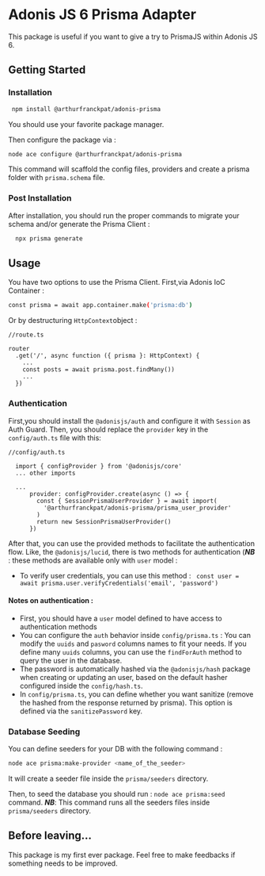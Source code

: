 # Adonis JS 6 Prisma Adapter

This package is useful if you want to give a try to PrismaJS within Adonis JS 6.

## Getting Started

### Installation

```sh
 npm install @arthurfranckpat/adonis-prisma
```

You should use your favorite package manager.

Then configure the package via :

```sh
node ace configure @arthurfranckpat/adonis-prisma
```

This command will scaffold the config files, providers and create a prisma folder with `prisma.schema` file.

### Post Installation

After installation, you should run the proper commands to migrate your schema and/or generate the Prisma Client :

```sh
  npx prisma generate
```

## Usage

You have two options to use the Prisma Client.
First,via Adonis IoC Container :

```sh
const prisma = await app.container.make('prisma:db')
```

Or by destructuring `HttpContext`object :

```
//route.ts

router
  .get('/', async function ({ prisma }: HttpContext) {
    ...
    const posts = await prisma.post.findMany())
    ...
  })
```

### Authentication

First,you should install the `@adonisjs/auth` and configure it with `Session` as Auth Guard.
Then, you should replace the `provider` key in the `config/auth.ts` file with this:

```
//config/auth.ts

  import { configProvider } from '@adonisjs/core'
  ... other imports

  ...
      provider: configProvider.create(async () => {
        const { SessionPrismaUserProvider } = await import(
          '@arthurfranckpat/adonis-prisma/prisma_user_provider'
        )
        return new SessionPrismaUserProvider()
      })
```

After that, you can use the provided methods to facilitate the authentication flow. Like, the `@adonisjs/lucid`, there is two methods for authentication (**_NB_** : these methods are available only with `user` model :

- To verify user credentials, you can use this method : ` const user = await prisma.user.verifyCredentials('email', 'password')`

#### Notes on authentication :

- First, you should have a `user` model defined to have access to authentication methods
- You can configure the `auth` behavior inside `config/prisma.ts` : You can modify the `uuids` and `pasword` columns names to fit your needs. If you define many `uuids` columns, you can use the `findForAuth` method to query the user in the database.
- The password is automatically hashed via the `@adonisjs/hash` package when creating or updating an user, based on the default hasher configured inside the `config/hash.ts`.
- In `config/prisma.ts`, you can define whether you want sanitize (remove the hashed from the response returned by prisma). This option is defined via the `sanitizePassword` key.

### Database Seeding

You can define seeders for your DB with the following command :

```sh
node ace prisma:make-provider <name_of_the_seeder>
```

It will create a seeder file inside the `prisma/seeders` directory.

Then, to seed the database you should run :
`node ace prisma:seed` command.
**_NB_**: This command runs all the seeders files inside `prisma/seeders` directory.

## Before leaving...

This package is my first ever package. Feel free to make feedbacks if something needs to be improved.
